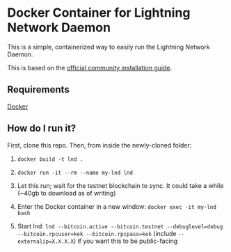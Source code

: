 # Docker Container for Lightning Network Daemon

This is a simple, containerized way to easily run the Lightning Network Daemon.

This is based on the [official community installation guide](http://dev.lightning.community/guides/installation/).

## Requirements

[Docker](https://docs.docker.com/engine/installation/)

## How do I run it? 

First, clone this repo. Then, from inside the newly-cloned folder:

1) `docker build -t lnd .` 

2) `docker run -it --rm --name my-lnd lnd`

3) Let this run; wait for the testnet blockchain to sync. It could take a while (~40gb to download as of writing)

4) Enter the Docker container in a new window: `docker exec -it my-lnd bash`

5) Start lnd: `lnd --bitcoin.active --bitcoin.testnet --debuglevel=debug --bitcoin.rpcuser=kek --bitcoin.rpcpass=kek` (include `--externalip=X.X.X.X`) if you want this to be public-facing
